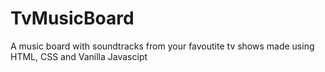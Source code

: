 # TvMusicBoard
A music board with soundtracks from your favoutite tv shows made using HTML, CSS and Vanilla Javascipt 
